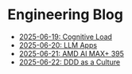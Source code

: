 # Engineering Blog

- [2025-06-19: Cognitive Load](20250619-Cognitive-Load.md)
- [2025-06-20: LLM Apps](20250620-LLM-Apps.md)
- [2025-06-21: AMD AI MAX+ 395](20250621-AMD-AI-MAX+-395.md)
- [2025-06-22: DDD as a Culture](20250622-DDD-as-a-Culture.md)